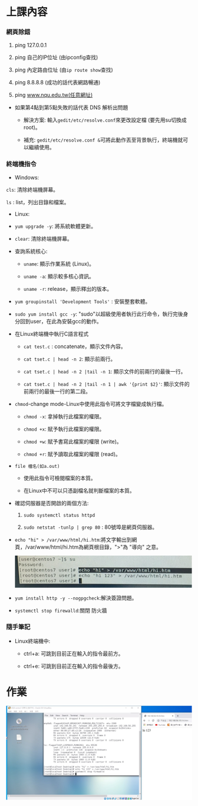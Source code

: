 # 上課內容

### 網頁除錯

1. ping 127.0.0.1

2. ping 自己的IP位址 (由ipconfig查找)

3. ping 內定路由位址 (由`ip route show`查找)

4. ping 8.8.8.8 (成功的話代表網路暢通)

5. ping www.nqu.edu.tw(任意網址)

* 如果第4點到第5點失敗的話代表 DNS 解析出問題

    * 解決方案: 輸入`gedit/etc/resolve.conf`來更改設定檔 (要先用su切換成root)。
    
    * 補充: `gedit/etc/resolve.conf &`可將此動作丟至背景執行，終端機就可以繼續使用。

### 終端機指令

* Windows:

`cls`: 清除終端機屏幕。
    
`ls` : list，列出目錄和檔案。

* Linux:

* `yum upgrade -y`: 將系統軟體更新。
    
 * `clear`: 清除終端機屏幕。

 * 查詢系統核心:

    * `uname`: 顯示作業系統 (Linux)。

    * `uname -a`: 顯示較多核心資訊。

    * `uname -r`: release，顯示釋出的版本。

 * `yum groupinstall 'Development Tools'` : 安裝整套軟體。

 * `sudo yum install gcc -y`: "sudo"以超級使用者執行此行命令，執行完後身分回到user，在此為安裝gcc的動作。

 * 在Linux終端機中執行C語言程式

   * `cat test.c` : concatenate，顯示文件內容。

   * `cat tset.c | head -n 2`: 顯示前兩行。

   * `cat tset.c | head -n 2 |tail -n 1`: 顯示文件的前兩行的最後一行。

   * `cat tset.c | head -n 2 |tail -n 1 | awk '{print $2}'`: 顯示文件的前兩行的最後一行的第二段。


 * `chmod`-change mode-Linux中使用此指令可將文字檔變成執行檔。

   * `chmod -x`: 拿掉執行此檔案的權限。

   * `chmod +x`: 賦予執行此檔案的權限。

   * `chmod +w`: 賦予書寫此檔案的權限 (write)。

   * `chmod +r`: 賦予讀取此檔案的權限 (read)。

 * `file 檔名(如a.out)`

   * 使用此指令可檢閱檔案的本質。

   * 在Linux中不可以只憑副檔名就判斷檔案的本質。

 * 確認伺服器是否開啟的兩個方法: 

   1. `sudo systemctl status httpd`

   2. `sudo netstat -tunlp | grep 80` : 80號埠是網頁伺服器。

 * `echo "hi" > /var/www/html/hi.htm`:將文字輸出到網頁，/var/www/html/hi.htm為網頁根目錄，">"為 "導向" 之意。

   ![](https://github.com/ayd0122344/Linux-note/blob/master/%E5%9C%96%E6%AA%94/%E5%B0%87%E6%96%87%E5%AD%97%E8%BC%B8%E5%87%BA%E5%88%B0%E7%B6%B2%E9%A0%81.jpg)

 * `yum install http -y --nogpgcheck`:解決簽證問題。

 * `systemctl stop firewalld`:關閉 防火牆
    
      
### 隨手筆記

* Linux終端機中:

   * ctrl+a: 可跳到目前正在輸入的指令最前方。
   
   * ctrl+e: 可跳到目前正在輸入的指令最後方。
   
# 作業

![](https://github.com/ayd0122344/Linux-note/blob/master/%E5%9C%96%E6%AA%94/%E7%AC%AC%E4%B8%89%E5%91%A8%E7%B5%90%E6%9E%9C.jpg)
